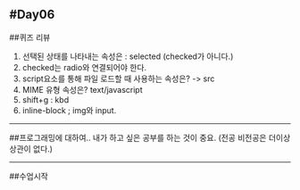 
#Day06
------
##퀴즈 리뷰
1. 선택된 상태를 나타내는 속성은 : selected (checked가 아니다.)
2. checked는 radio와 연결되어야 한다.
3. script요소를 통해 파일 로드할 때 사용하는 속성은? -> src
4. MIME 유형 속성은? text/javascript
5. shift+g : kbd
6. inline-block ; img와 input.

-----
##프로그래밍에 대하여..
내가 하고 싶은 공부를 하는 것이 중요. (전공 비전공은 더이상 상관이 없다.)

----
##수업시작